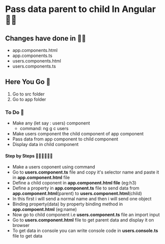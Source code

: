 # Pass data parent to child  In Angular 👋🏻
## Changes have done  in ✍🏿
* app.components.html
* app.components.ts
* users.components.html
* users.components.ts

## Here You Go 🏃
  1. Go to src folder 
  2. Go to app folder
  
### To Do 📝
* Make  any (let say : users) component 
   * command: ng g c users
* Make users component the child  component of app component
* Pass data from  app component to child component 
* Display data in child component  
#### Step by Steps 🚶🏻‍♂️🚶🏻‍♂️
* Make a users coponent using command
* Go to **users.component.ts** file and copy it's selector name and paste it in **app.component.html** file
* Define a child coponent in **app.component.html file** (eg:h3)
* Define a property in **app.component.ts** file to send data from **app.component.html**(parent) to **users.component.html**(child) 
* In this first i will send a normal name and then i will send one object  
* Binding property(data) by property binding method in **app.compoent.html** (eg:name)
* Now go to child component i.e **users.component.ts** file an import input
* Go to **users.component.html** file to get parent data and display it on browser
* To get data in console you can write console code in **users.console.ts** file to get data
